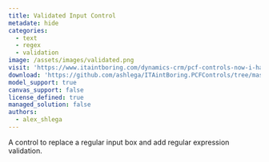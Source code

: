 ```yaml
---
title: Validated Input Control
metadate: hide
categories:
  - text
  - regex
  - validation
image: /assets/images/validated.png
visit: 'https://www.itaintboring.com/dynamics-crm/pcf-controls-now-i-have-my-first-pcf-control-too/'
download: 'https://github.com/ashlega/ITAintBoring.PCFControls/tree/master/Controls/ValidatedInputControl'
model_support: true
canvas_support: false
license_defined: true
managed_solution: false
authors:
  - alex_shlega
---
```

A control to replace a regular input box and add regular expression validation.
